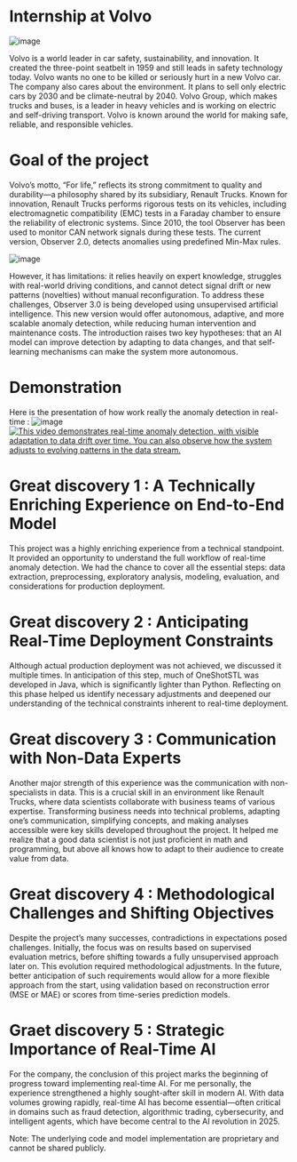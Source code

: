 # Internship at Volvo 

![image](https://github.com/user-attachments/assets/d148eed9-4f59-4b30-9b6e-4603456c6aca)

Volvo is a world leader in car safety, sustainability, and innovation. It created the three-point seatbelt in 1959 and still leads in safety technology today. Volvo wants no one to be killed or seriously hurt in a new Volvo car. The company also cares about the environment. It plans to sell only electric cars by 2030 and be climate-neutral by 2040. Volvo Group, which makes trucks and buses, is a leader in heavy vehicles and is working on electric and self-driving transport. Volvo is known around the world for making safe, reliable, and responsible vehicles.


# Goal of the project
Volvo’s motto, “For life,” reflects its strong commitment to quality and durability—a philosophy shared by its subsidiary, Renault Trucks. Known for innovation, Renault Trucks performs rigorous tests on its vehicles, including electromagnetic compatibility (EMC) tests in a Faraday chamber to ensure the reliability of electronic systems. Since 2010, the tool Observer has been used to monitor CAN network signals during these tests. The current version, Observer 2.0, detects anomalies using predefined Min-Max rules.

![image](https://github.com/user-attachments/assets/9c617e3a-c746-467b-95b0-5d67abbd7b22)

However, it has limitations: it relies heavily on expert knowledge, struggles with real-world driving conditions, and cannot detect signal drift or new patterns (novelties) without manual reconfiguration. To address these challenges, Observer 3.0 is being developed using unsupervised artificial intelligence. This new version would offer autonomous, adaptive, and more scalable anomaly detection, while reducing human intervention and maintenance costs. The introduction raises two key hypotheses: that an AI model can improve detection by adapting to data changes, and that self-learning mechanisms can make the system more autonomous.

# Demonstration
Here is the presentation of how work really the anomaly detection in real-time : 
![image](https://github.com/user-attachments/assets/2971ae3a-a0e2-437e-96b1-cbf43b832d38)
[![This video demonstrates real-time anomaly detection, with visible adaptation to data drift over time. You can also observe how the system adjusts to evolving patterns in the data stream.](https://raw.githubusercontent.com/yourusername/yourrepository/main/assets/thumbnail.jpg)](https://vimeo.com/1074991688/e36268cd61)

# Great discovery 1 : A Technically Enriching Experience on End-to-End Model
This project was a highly enriching experience from a technical standpoint. It provided an opportunity to understand the full workflow of real-time anomaly detection. We had the chance to cover all the essential steps: data extraction, preprocessing, exploratory analysis, modeling, evaluation, and considerations for production deployment.

# Great discovery 2 : Anticipating Real-Time Deployment Constraints
Although actual production deployment was not achieved, we discussed it multiple times. In anticipation of this step, much of OneShotSTL was developed in Java, which is significantly lighter than Python. Reflecting on this phase helped us identify necessary adjustments and deepened our understanding of the technical constraints inherent to real-time deployment.

# Great discovery 3 : Communication with Non-Data Experts
Another major strength of this experience was the communication with non-specialists in data. This is a crucial skill in an environment like Renault Trucks, where data scientists collaborate with business teams of various expertise. Transforming business needs into technical problems, adapting one’s communication, simplifying concepts, and making analyses accessible were key skills developed throughout the project. It helped me realize that a good data scientist is not just proficient in math and programming, but above all knows how to adapt to their audience to create value from data.

# Great discovery 4 : Methodological Challenges and Shifting Objectives
Despite the project’s many successes, contradictions in expectations posed challenges. Initially, the focus was on results based on supervised evaluation metrics, before shifting towards a fully unsupervised approach later on. This evolution required methodological adjustments. In the future, better anticipation of such requirements would allow for a more flexible approach from the start, using validation based on reconstruction error (MSE or MAE) or scores from time-series prediction models.

# Graet discovery 5 : Strategic Importance of Real-Time AI
For the company, the conclusion of this project marks the beginning of progress toward implementing real-time AI. For me personally, the experience strengthened a highly sought-after skill in modern AI. With data volumes growing rapidly, real-time AI has become essential—often critical in domains such as fraud detection, algorithmic trading, cybersecurity, and intelligent agents, which have become central to the AI revolution in 2025.


Note: The underlying code and model implementation are proprietary and cannot be shared publicly.
